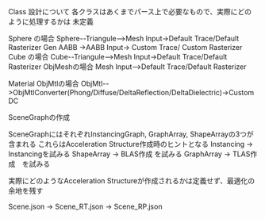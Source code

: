 Class 設計について
各クラスはあくまでパース上で必要なもので、実際にどのように処理するかは
未定義

Sphere の場合
Sphere--Triangule-->Mesh Input->Default Trace/Default Rasterizer
Gen AABB ->AABB Input-> Custom Trace/ Custom Rasterizer
Cube   の場合
  Cube--Triangule-->Mesh Input->Default Trace/Default Rasterizer
ObjMeshの場合
Mesh Input-->Default Trace/Default Rasterizer

Material
ObjMtlの場合
ObjMtl-->ObjMtlConverter(Phong/Diffuse/DeltaReflection/DeltaDielectric)->Custom DC

SceneGraphの作成

SceneGraphにはそれぞれInstancingGraph, GraphArray, ShapeArrayの3つが含まれる
これらはAcceleration Structure作成時のヒントとなる
Instancing -> Instancingを試みる
ShapeArray -> BLAS作成  を試みる
GraphArray -> TLAS作成　を試みる

実際にどのようなAcceleration Structureが作成されるかは定義せず、最適化の余地を残す

Scene.json 
-> Scene_RT.json
-> Scene_RP.json

